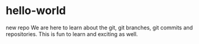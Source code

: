 # hello-world
new repo
We are here to learn about the git, git branches, git commits and repositories.
This is fun to learn and exciting as well.
